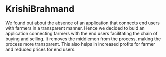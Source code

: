 # KrishiBrahmand

We found out about the absence of an application that connects end users with farmers in a transparent manner. Hence we decided to buld an application connecting farmers with the end users facilitating the chain of buying and selling. It removes the middlemen from the process, making the process more transparent. This also helps in increased profits for farmer and reduced prices for end users.
